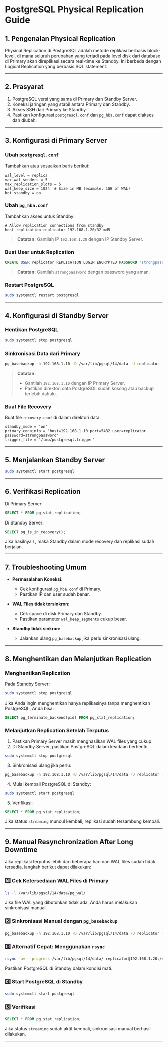 # PostgreSQL Physical Replication Guide

## 1. Pengenalan Physical Replication

Physical Replication di PostgreSQL adalah metode replikasi berbasis block-level, di mana seluruh perubahan yang terjadi pada level disk dari database di Primary akan direplikasi secara real-time ke Standby. Ini berbeda dengan Logical Replication yang berbasis SQL statement.

---

## 2. Prasyarat

1. PostgreSQL versi yang sama di Primary dan Standby Server.
2. Koneksi jaringan yang stabil antara Primary dan Standby.
3. Akses SSH dari Primary ke Standby.
4. Pastikan konfigurasi `postgresql.conf` dan `pg_hba.conf` dapat diakses dan diubah.

---

## 3. Konfigurasi di Primary Server

### Ubah `postgresql.conf`

Tambahkan atau sesuaikan baris berikut:

```
wal_level = replica
max_wal_senders = 5
max_replication_slots = 5
wal_keep_size = 1024  # Size in MB (example: 1GB of WAL)
hot_standby = on
```

### Ubah `pg_hba.conf`

Tambahkan akses untuk Standby:

```
# Allow replication connections from standby
host replication replicator 192.168.1.20/32 md5
```

> **Catatan:** Gantilah IP `192.168.1.20` dengan IP Standby Server.

### Buat User untuk Replication

```sql
CREATE USER replicator REPLICATION LOGIN ENCRYPTED PASSWORD 'strongpassword';
```

> **Catatan:** Gantilah `strongpassword` dengan password yang aman.

### Restart PostgreSQL

```bash
sudo systemctl restart postgresql
```

---

## 4. Konfigurasi di Standby Server

### Hentikan PostgreSQL

```bash
sudo systemctl stop postgresql
```

### Sinkronisasi Data dari Primary

```bash
pg_basebackup -h 192.168.1.10 -D /var/lib/pgsql/14/data -U replicator -P --wal-method=stream
```

> **Catatan:**
>
> * Gantilah `192.168.1.10` dengan IP Primary Server.
> * Pastikan direktori data PostgreSQL sudah kosong atau backup terlebih dahulu.

### Buat File Recovery

Buat file `recovery.conf` di dalam direktori data:

```
standby_mode = 'on'
primary_conninfo = 'host=192.168.1.10 port=5432 user=replicator password=strongpassword'
trigger_file = '/tmp/postgresql.trigger'
```

---

## 5. Menjalankan Standby Server

```bash
sudo systemctl start postgresql
```

---

## 6. Verifikasi Replication

Di Primary Server:

```sql
SELECT * FROM pg_stat_replication;
```

Di Standby Server:

```sql
SELECT pg_is_in_recovery();
```

Jika hasilnya `t`, maka Standby dalam mode recovery dan replikasi sudah berjalan.

---

## 7. Troubleshooting Umum

* **Permasalahan Koneksi:**

  * Cek konfigurasi `pg_hba.conf` di Primary.
  * Pastikan IP dan user sudah benar.

* **WAL Files tidak tersinkron:**

  * Cek space di disk Primary dan Standby.
  * Pastikan parameter `wal_keep_segments` cukup besar.

* **Standby tidak sinkron:**

  * Jalankan ulang `pg_basebackup` jika perlu sinkronisasi ulang.

---

## 8. Menghentikan dan Melanjutkan Replication

### Menghentikan Replication

Pada Standby Server:

```bash
sudo systemctl stop postgresql
```

Jika Anda ingin menghentikan hanya replikasinya tanpa menghentikan PostgreSQL, Anda bisa:

```sql
SELECT pg_terminate_backend(pid) FROM pg_stat_replication;
```

### Melanjutkan Replication Setelah Terputus

1. Pastikan Primary Server masih menghasilkan WAL files yang cukup.
2. Di Standby Server, pastikan PostgreSQL dalam keadaan berhenti:

```bash
sudo systemctl stop postgresql
```

3. Sinkronisasi ulang jika perlu:

```bash
pg_basebackup -h 192.168.1.10 -D /var/lib/pgsql/14/data -U replicator -P --wal-method=stream
```

4. Mulai kembali PostgreSQL di Standby:

```bash
sudo systemctl start postgresql
```

5. Verifikasi:

```sql
SELECT * FROM pg_stat_replication;
```

Jika status `streaming` muncul kembali, replikasi sudah tersambung kembali.

---

## 9. Manual Resynchronization After Long Downtime

Jika replikasi terputus lebih dari beberapa hari dan WAL files sudah tidak tersedia, langkah berikut dapat dilakukan:

### 1️⃣ Cek Ketersediaan WAL Files di Primary

```bash
ls -l /var/lib/pgsql/14/data/pg_wal/
```

Jika file WAL yang dibutuhkan tidak ada, Anda harus melakukan sinkronisasi manual.

### 2️⃣ Sinkronisasi Manual dengan `pg_basebackup`

```bash
pg_basebackup -h 192.168.1.10 -D /var/lib/pgsql/14/data -U replicator -P --wal-method=stream
```

### 3️⃣ Alternatif Cepat: Menggunakan `rsync`

```bash
rsync -av --progress /var/lib/pgsql/14/data/ replicator@192.168.1.20:/var/lib/pgsql/14/data/
```

Pastikan PostgreSQL di Standby dalam kondisi mati.

### 4️⃣ Start PostgreSQL di Standby

```bash
sudo systemctl start postgresql
```

### 5️⃣ Verifikasi

```sql
SELECT * FROM pg_stat_replication;
```

Jika status `streaming` sudah aktif kembali, sinkronisasi manual berhasil dilakukan.

---

